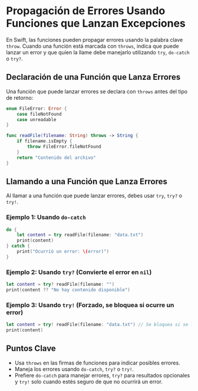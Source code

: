 # Propagación de Errores Usando Funciones que Lanzan Excepciones

En Swift, las funciones pueden propagar errores usando la palabra clave `throw`. Cuando una función está marcada con `throws`, indica que puede lanzar un error y que quien la llame debe manejarlo utilizando `try`, `do-catch` o `try?`.

## Declaración de una Función que Lanza Errores

Una función que puede lanzar errores se declara con `throws` antes del tipo de retorno:

```swift
enum FileError: Error {
    case fileNotFound
    case unreadable
}

func readFile(filename: String) throws -> String {
    if filename.isEmpty {
        throw FileError.fileNotFound
    }
    return "Contenido del archivo"
}
```

## Llamando a una Función que Lanza Errores

Al llamar a una función que puede lanzar errores, debes usar `try`, `try?` o `try!`.

### Ejemplo 1: Usando `do-catch`

```swift
do {
    let content = try readFile(filename: "data.txt")
    print(content)
} catch {
    print("Ocurrió un error: \(error)")
}
```

### Ejemplo 2: Usando `try?` (Convierte el error en `nil`)

```swift
let content = try? readFile(filename: "")
print(content ?? "No hay contenido disponible")
```

### Ejemplo 3: Usando `try!` (Forzado, se bloquea si ocurre un error)

```swift
let content = try! readFile(filename: "data.txt") // Se bloquea si se lanza un error
print(content)
```

## Puntos Clave
- Usa `throws` en las firmas de funciones para indicar posibles errores.
- Maneja los errores usando `do-catch`, `try?` o `try!`.
- Prefiere `do-catch` para manejar errores, `try?` para resultados opcionales y `try!` solo cuando estés seguro de que no ocurrirá un error.

